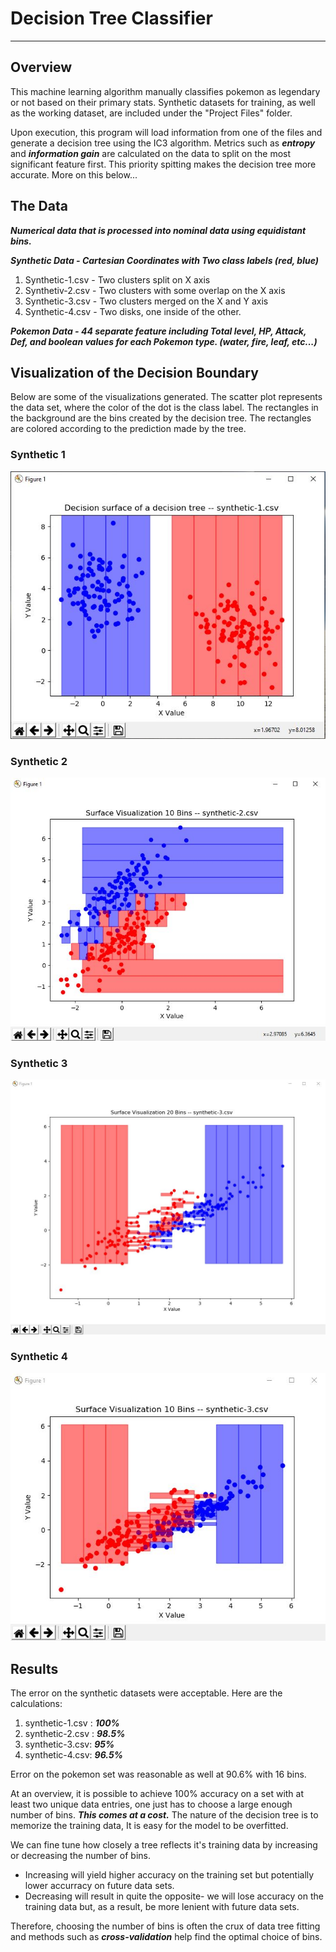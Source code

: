 # Decision Tree Classifier 
---

## Overview
This machine learning algorithm manually classifies pokemon as legendary or not based on their primary stats.
Synthetic datasets for training, as well as the working dataset, are included under the "Project Files" folder.

Upon execution, this program will load information from one of the files and generate a decision tree using the IC3 algorithm. Metrics such as ***entropy*** and ***information gain*** are calculated on the data to split on the most significant feature first. This priority spitting makes the decision tree more accurate. More on this below...

## The Data
***Numerical data that is processed into nominal data using equidistant bins.***

***Synthetic Data - Cartesian Coordinates with Two class labels (red, blue)***
1. Synthetic-1.csv - Two clusters split on X axis 
2. Synthetiv-2.csv - Two clusters with some overlap on the X axis
3. Synthetic-3.csv - Two clusters merged on the X and Y axis
4. Synthetic-4.csv - Two disks, one inside of the other.

***Pokemon Data - 44 separate feature including Total level, HP, Attack, Def, and boolean values for each Pokemon type. (water, fire, leaf, etc...)***

## Visualization of the Decision Boundary

Below are some of the visualizations generated. The scatter plot represents the data set, where the color of the dot is the class label.
The rectangles in the background are the bins created by the decision tree. The rectangles are colored according to the prediction made by the tree.

### Synthetic 1
![Synthetic-1.csv](/Screenshots/decisionSurface_synthetic1.JPG)
### Synthetic 2
![Synthetic-2.csv](/Screenshots/decisionSurface_10Bins_synthetic2.JPG)
### Synthetic 3
![Synthetic-3.csv](/Screenshots/decisionSurface_20Bins_synthetic3.JPG)
### Synthetic 4
![Synthetic-4.csv](/Screenshots/decisionSurface_10Bins_synthetic3.JPG)

## Results

The error on the synthetic datasets were acceptable. Here are the calculations:
1. synthetic-1.csv : ***100%***
2. synthetic-2.csv : ***98.5%***
3. synthetic-3.csv: ***95%***
4. synthetic-4.csv: ***96.5%***

Error on the pokemon set was reasonable as well at 90.6% with 16 bins.

At an overview, it is possible to achieve 100% accuracy on a set with at least two unique data entries, one just has to choose a large enough number of bins.
***This comes at a cost.*** The nature of the decision tree is to memorize the training data, It is easy for the model to be overfitted.

We can fine tune how closely a tree reflects it's training data by increasing or decreasing the number of bins. 
- Increasing will yield higher accuracy on the training set but potentially lower accurracy on future data sets. 
- Decreasing will result in quite the opposite- we will lose accuracy on the training data but, as a result, be more lenient with future data sets. 

Therefore, choosing the number of bins is often the crux of data tree fitting and methods such as ***cross-validation*** help find the optimal choice of bins.

